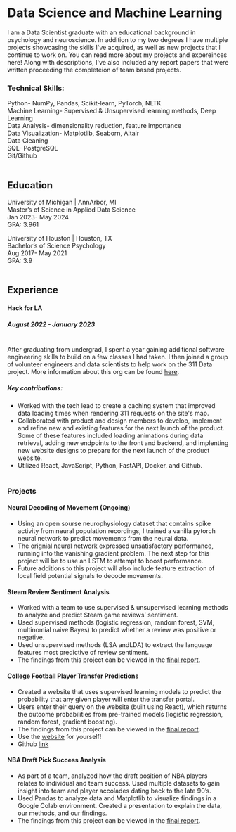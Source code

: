# Data Science and Machine Learning

I am a Data Scientist graduate with an educational background in psychology and neuroscience. In addition to my two degrees I have 
multiple projects showcasing the skills I've acquired, as well as new projects that I continue to work on. You can read more about
my projects and expereinces here! Along with descriptions, I've also included any report papers that were written proceeding 
the completeion of team based projects.

### Technical Skills:
Python- NumPy, Pandas, Scikit-learn, PyTorch, NLTK<br />
Machine Learning- Supervised & Unsupervised learning methods, Deep Learning<br />
Data Analysis- dimensionality reduction, feature importance<br />
Data Visualization- Matplotlib, Seaborn, Altair<br />
Data Cleaning<br />
SQL- PostgreSQL<br />
Git/Github<br />
<br />
## Education
University of Michigan | AnnArbor, MI<br />
Master’s of Science in Applied Data Science<br />
Jan 2023- May 2024<br />
GPA: 3.961<br />

University of Houston | Houston, TX<br />
Bachelor’s of Science Psychology<br />
Aug 2017- May 2021<br />
GPA: 3.9<br />
<br />
## Experience 
#### Hack for LA 
##### August 2022 - January 2023<br /><br />
After graduating from undergrad, I spent a year gaining additional software engineering skills to build on a few classes I had taken. I then joined a group of volunteer 
engineers and data scientists to help work on the 311 Data project. More information about this org can be found [here](https://www.hackforla.org/projects/311-data).<br />
##### Key contributions:<br />
- Worked with the tech lead to create a caching system that improved data loading times when rendering 311 requests on the site's map.
- Collaborated with product and design members to develop, implement and refine new and existing features for the next launch of the product. Some of these features included loading animations during data retrieval, adding new endpoints to the front and backend, and implenting new website designs to prepare for the next launch of the product website.
- Utilized React, JavaScript, Python, FastAPI, Docker, and Github.
<br /><br />
### Projects
#### Neural Decoding of Movement (Ongoing)
- Using an open sourse neurophysiology dataset that contains spike activity from neural population recordings, I trained a vanilla pytorch neural network to predict movements from the neural data.
- The orignial neural network expressed unsatisfactory performance, running into the vanishing gradient problem. The next step for this project will be to use an LSTM to attempt to boost performance.
- Future additions to this project will also include feature extraction of local field potential signals to decode movements.

#### Steam Review Sentiment Analysis
- Worked with a team to use supervised & unsupervised learning methods to analyze and predict Steam game reviews’ sentiment.
- Used supervised methods (logistic regression, random forest, SVM, multinomial naive Bayes) to predict whether a review was positive or negative.
- Used unsupervised methods (LSA andLDA) to extract the language features most predictive of review sentiment.
- The findings from this project can be viewed in the [final report](assets/Steam_Final_Report.pdf).

#### College Football Player Transfer Predictions
- Created a website that uses supervised learning models to predict the probability that any given player will enter the transfer portal.
- Users enter their query on the website (built using React), which returns the outcome probabilities from pre-trained models (logistic regression, random forest, gradient boosting).
- The findings from this project can be viewed in the [final report](assets/CFB_Report.pdf).
- Use the [website](https://wolverines-capstone.vercel.app/) for yourself!
- Github [link](https://github.com/raulmartinez1855/wolverines-capstone)

#### NBA Draft Pick Success Analysis
- As part of a team, analyzed how the draft position of NBA players relates to individual and team success. Used multiple datasets to gain insight into team and player accolades dating back to the late 90’s.
- Used Pandas to analyze data and Matplotlib to visualize findings in a Google Colab environment. Created a presentation to explain the data, our methods, and our findings.
- The findings from this project can be viewed in the [final report](assets/NBA_Report.pdf).

